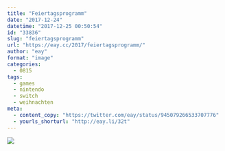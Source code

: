 ```yaml
---
title: "Feiertagsprogramm"
date: "2017-12-24"
datetime: "2017-12-25 00:50:54"
id: "33836"
slug: "feiertagsprogramm"
url: "https://eay.cc/2017/feiertagsprogramm/"
author: "eay"
format: "image"
categories:
  - 0815
tags:
  - games
  - nintendo
  - switch
  - weihnachten
meta:
  - content_copy: "https://twitter.com/eay/status/945079266533707776"
  - yourls_shorturl: "http://eay.li/32t"
---
```


![](https://eay.cc/uploads/2017/feiertagsprogramm.jpeg)
